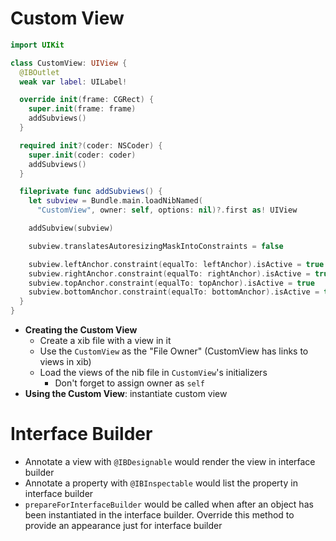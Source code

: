 # Custom View

```swift
import UIKit

class CustomView: UIView {
  @IBOutlet
  weak var label: UILabel!

  override init(frame: CGRect) {
    super.init(frame: frame)
    addSubviews()
  }

  required init?(coder: NSCoder) {
    super.init(coder: coder)
    addSubviews()
  }

  fileprivate func addSubviews() {
    let subview = Bundle.main.loadNibNamed(
      "CustomView", owner: self, options: nil)?.first as! UIView

    addSubview(subview)

    subview.translatesAutoresizingMaskIntoConstraints = false

    subview.leftAnchor.constraint(equalTo: leftAnchor).isActive = true
    subview.rightAnchor.constraint(equalTo: rightAnchor).isActive = true
    subview.topAnchor.constraint(equalTo: topAnchor).isActive = true
    subview.bottomAnchor.constraint(equalTo: bottomAnchor).isActive = true
  }
}
```

- **Creating the Custom View**
  - Create a xib file with a view in it
  - Use the `CustomView` as the "File Owner" (CustomView has links to views in
    xib)
  - Load the views of the nib file in `CustomView`'s initializers
    - Don't forget to assign owner as `self`
- **Using the Custom View**: instantiate custom view

# Interface Builder

- Annotate a view with `@IBDesignable` would render the view in interface
  builder
- Annotate a property with `@IBInspectable` would list the property in interface
  builder
- `prepareForInterfaceBuilder` would be called when after an object has been
  instantiated in the interface builder. Override this method to provide an
  appearance just for interface builder

